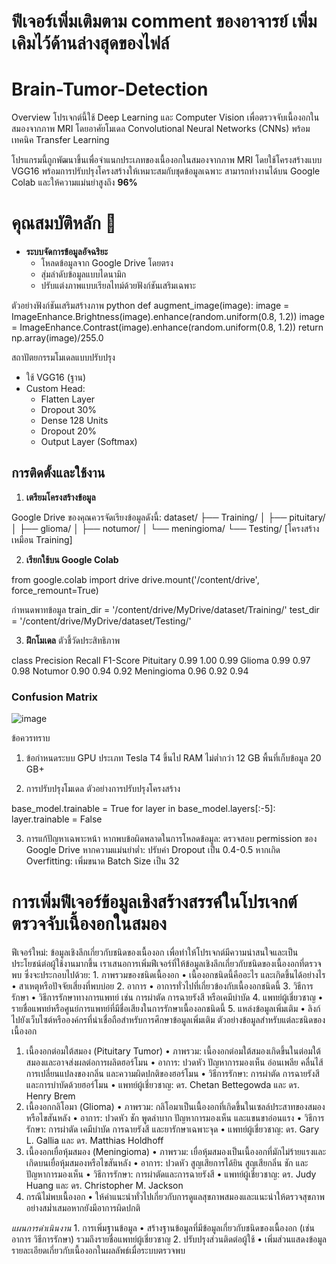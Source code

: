 # ฟีเจอร์เพิ่มเติมตาม comment ของอาจารย์ เพิ่มเคิมไว้ด้านล่างสุดของไฟล์
# Brain-Tumor-Detection
Overview
โปรเจกต์นี้ใช้ Deep Learning และ Computer Vision เพื่อตรวจจับเนื้องอกในสมองจากภาพ MRI โดยอาศัยโมเดล Convolutional Neural Networks (CNNs) พร้อมเทคนิค Transfer Learning

โปรแกรมนี้ถูกพัฒนาขึ้นเพื่อจำแนกประเภทของเนื้องอกในสมองจากภาพ MRI โดยใช้โครงสร้างแบบ VGG16 พร้อมการปรับปรุงโครงสร้างให้เหมาะสมกับชุดข้อมูลเฉพาะ สามารถทำงานได้บน Google Colab และให้ความแม่นยำสูงถึง **96%**

# คุณสมบัติหลัก 🚀
- **ระบบจัดการข้อมูลอัจฉริยะ**
  - โหลดข้อมูลจาก Google Drive โดยตรง
  - สุ่มลำดับข้อมูลแบบไดนามิก
  - ปรับแต่งภาพแบบเรียลไทม์ด้วยฟังก์ชันเสริมเฉพาะ

ตัวอย่างฟังก์ชันเสริมสร้างภาพ
python
def augment_image(image):
    image = ImageEnhance.Brightness(image).enhance(random.uniform(0.8, 1.2))
    image = ImageEnhance.Contrast(image).enhance(random.uniform(0.8, 1.2))
    return np.array(image)/255.0

สถาปัตยกรรมโมเดลแบบปรับปรุง
- ใช้ VGG16 (ฐาน)
- Custom Head:
   - Flatten Layer
   - Dropout 30%
   - Dense 128 Units
   - Dropout 20%
   - Output Layer (Softmax)


## การติดตั้งและใช้งาน 
1. **เตรียมโครงสร้างข้อมูล**
     
  Google Drive ของคุณควรจัดเรียงข้อมูลดังนี้:
  dataset/
  ├── Training/
  │ ├── pituitary/
  │ ├── glioma/
  │ ├── notumor/
  │ └── meningioma/
  └── Testing/ [โครงสร้างเหมือน Training]

2. **เรียกใช้บน Google Colab**
     
  from google.colab import drive
  drive.mount('/content/drive', force_remount=True)
  
  กำหนดพาทข้อมูล
  train_dir = '/content/drive/MyDrive/dataset/Training/'
  test_dir = '/content/drive/MyDrive/dataset/Testing/'

3. **ฝึกโมเดล**
   ตัวชี้วัดประสิทธิภาพ
 
class	     Precision	Recall	F1-Score
Pituitary	 0.99	      1.00	  0.99
Glioma	   0.99	      0.97	  0.98
Notumor	   0.90	      0.94	  0.92
Meningioma 0.96	      0.92	  0.94

### Confusion Matrix
![image](https://github.com/user-attachments/assets/de81da29-ab64-4924-8ebd-9da261682e33)

ข้อควรทราบ 
1. ข้อกำหนดระบบ
GPU ประเภท Tesla T4 ขึ้นไป
RAM ไม่ต่ำกว่า 12 GB
พื้นที่เก็บข้อมูล 20 GB+

2. การปรับปรุงโมเดล
ตัวอย่างการปรับปรุงโครงสร้าง

base_model.trainable = True
for layer in base_model.layers[:-5]:
    layer.trainable = False
    
3. การแก้ปัญหาเฉพาะหน้า
หากพบข้อผิดพลาดในการโหลดข้อมูล: ตรวจสอบ permission ของ Google Drive
หากความแม่นยำต่ำ: ปรับค่า Dropout เป็น 0.4-0.5
หากเกิด Overfitting: เพิ่มขนาด Batch Size เป็น 32

# การเพิ่มฟีเจอร์ข้อมูลเชิงสร้างสรรค์ในโปรเจกต์ตรวจจับเนื้องอกในสมอง
ฟีเจอร์ใหม่: ข้อมูลเชิงลึกเกี่ยวกับชนิดของเนื้องอก
เพื่อทำให้โปรเจกต์มีความน่าสนใจและเป็นประโยชน์ต่อผู้ใช้งานมากขึ้น เราเสนอการเพิ่มฟีเจอร์ที่ให้ข้อมูลเชิงลึกเกี่ยวกับชนิดของเนื้องอกที่ตรวจพบ ซึ่งจะประกอบไปด้วย:
	1.	ภาพรวมของชนิดเนื้องอก
	•	เนื้องอกชนิดนี้คืออะไร และเกิดขึ้นได้อย่างไร
	•	สาเหตุหรือปัจจัยเสี่ยงที่พบบ่อย
	2.	อาการ
	•	อาการทั่วไปที่เกี่ยวข้องกับเนื้องอกชนิดนี้
	3.	วิธีการรักษา
	•	วิธีการรักษาทางการแพทย์ เช่น การผ่าตัด การฉายรังสี หรือเคมีบำบัด
	4.	แพทย์ผู้เชี่ยวชาญ
	•	รายชื่อแพทย์หรือศูนย์การแพทย์ที่มีชื่อเสียงในการรักษาเนื้องอกชนิดนี้
	5.	แหล่งข้อมูลเพิ่มเติม
	•	ลิงก์ไปยังเว็บไซต์หรือองค์กรที่น่าเชื่อถือสำหรับการศึกษาข้อมูลเพิ่มเติม
ตัวอย่างข้อมูลสำหรับแต่ละชนิดของเนื้องอก
1. เนื้องอกต่อมใต้สมอง (Pituitary Tumor)
	•	ภาพรวม: เนื้องอกต่อมใต้สมองเกิดขึ้นในต่อมใต้สมองและอาจส่งผลต่อการผลิตฮอร์โมน
	•	อาการ: ปวดหัว ปัญหาการมองเห็น อ่อนเพลีย คลื่นไส้ การเปลี่ยนแปลงของกลิ่น และความผิดปกติของฮอร์โมน
	•	วิธีการรักษา: การผ่าตัด การฉายรังสี และการบำบัดด้วยฮอร์โมน
	•	แพทย์ผู้เชี่ยวชาญ: ดร. Chetan Bettegowda และ ดร. Henry Brem
2. เนื้องอกกลิโอมา (Glioma)
	•	ภาพรวม: กลิโอมาเป็นเนื้องอกที่เกิดขึ้นในเซลล์ประสาทของสมองหรือไขสันหลัง
	•	อาการ: ปวดหัว ชัก พูดลำบาก ปัญหาการมองเห็น และแขนขาอ่อนแรง
	•	วิธีการรักษา: การผ่าตัด เคมีบำบัด การฉายรังสี และยารักษาเฉพาะจุด
	•	แพทย์ผู้เชี่ยวชาญ: ดร. Gary L. Gallia และ ดร. Matthias Holdhoff
3. เนื้องอกเยื่อหุ้มสมอง (Meningioma)
	•	ภาพรวม: เยื่อหุ้มสมองเป็นเนื้องอกที่มักไม่ร้ายแรงและเกิดบนเยื่อหุ้มสมองหรือไขสันหลัง
	•	อาการ: ปวดหัว สูญเสียการได้ยิน สูญเสียกลิ่น ชัก และปัญหาการมองเห็น
	•	วิธีการรักษา: การผ่าตัดและการฉายรังสี
	•	แพทย์ผู้เชี่ยวชาญ: ดร. Judy Huang และ ดร. Christopher M. Jackson
4. กรณีไม่พบเนื้องอก
	•	ให้คำแนะนำทั่วไปเกี่ยวกับการดูแลสุขภาพสมองและแนะนำให้ตรวจสุขภาพอย่างสม่ำเสมอหากยังมีอาการผิดปกติ

*แผนการดำเนินงาน*
	1.	การเพิ่มฐานข้อมูล
	•	สร้างฐานข้อมูลที่มีข้อมูลเกี่ยวกับชนิดของเนื้องอก (เช่น อาการ วิธีการรักษา) รวมถึงรายชื่อแพทย์ผู้เชี่ยวชาญ
	2.	ปรับปรุงส่วนติดต่อผู้ใช้
	•	เพิ่มส่วนแสดงข้อมูลรายละเอียดเกี่ยวกับเนื้องอกในผลลัพธ์เมื่อระบบตรวจพบ




